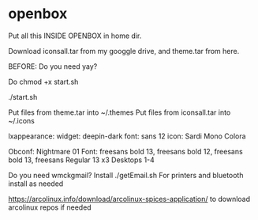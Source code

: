 # openbox

Put all this INSIDE OPENBOX in home dir.

Download iconsall.tar from my googgle drive, and theme.tar from here.

BEFORE: Do you need yay? 

Do chmod +x start.sh

./start.sh

Put files from theme.tar into ~/.themes
Put files from iconsall.tar into ~/.icons

lxappearance: widget: deepin-dark font: sans 12 icon: Sardi Mono Colora

Obconf: Nightmare 01 Font: freesans bold 13, freesans bold 12, freesans bold 13, freesans Regular 13 x3 Desktops 1-4

Do you need wmckgmail? Install ./getEmail.sh
For printers and bluetooth install as needed

https://arcolinux.info/download/arcolinux-spices-application/  to download arcolinux repos if needed
